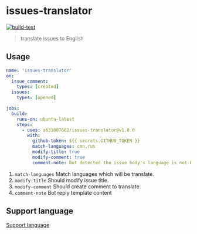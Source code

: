 # issues-translator

[![build-test](https://github.com/a631807682/issues-translator/workflows/build-test/badge.svg?branch=main 'test status')](https://github.com/a631807682/issues-translator/actions)

> translate issues to English

## Usage

```yaml
name: 'issues-translator'
on:
  issue_comment:
    types: [created]
  issues:
    types: [opened]

jobs:
  build:
    runs-on: ubuntu-latest
    steps:
      - uses: a631807682/issues-translator@v1.0.0
        with:
          github-token: ${{ secrets.GITHUB_TOKEN }}
          match-languages: cmn,rus
          modify-title: true
          modify-comment: true
          comment-note: Bot detected the issue body's language is not English, translate it automatically.
```

1. `match-languages` Match languages which will be translate.
2. `modify-title` Should modify issue title.
3. `modify-comment` Should create comment to translate.
4. `comment-note` Bot reply template content

## Support language

[Support language](Language.md)

